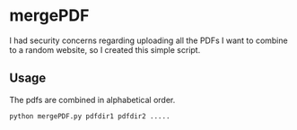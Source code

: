 # mergePDF
I had security concerns regarding uploading all the PDFs I want to combine to a random website, so I created this simple script.
## Usage
The pdfs are combined in alphabetical order.
```
python mergePDF.py pdfdir1 pdfdir2 .....
```
